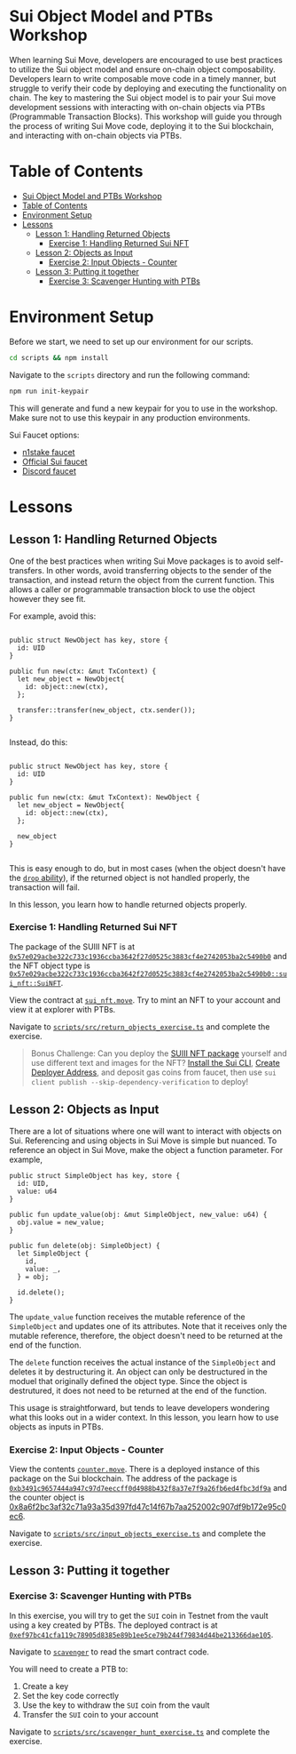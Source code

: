 # Sui Object Model and PTBs Workshop

When learning Sui Move, developers are encouraged to use best practices to utilize the Sui object model and ensure on-chain object composability. Developers learn to write composable move code in a timely manner, but struggle to verify their code by deploying and executing the functionality on chain. The key to mastering the Sui object model is to pair your Sui move development sessions with interacting with on-chain objects via PTBs (Programmable Transaction Blocks). This workshop will guide you through the process of writing Sui Move code, deploying it to the Sui blockchain, and interacting with on-chain objects via PTBs.

# Table of Contents
- [Sui Object Model and PTBs Workshop](#sui-object-model-and-ptbs-workshop)
- [Table of Contents](#table-of-contents)
- [Environment Setup](#environment-setup)
- [Lessons](#lessons)
  - [Lesson 1: Handling Returned Objects](#lesson-1-handling-returned-objects)
    - [Exercise 1: Handling Returned Sui NFT](#exercise-1-handling-returned-sui-nft)
  - [Lesson 2: Objects as Input](#lesson-2-objects-as-input)
    - [Exercise 2: Input Objects - Counter](#exercise-2-input-objects---counter)
  - [Lesson 3: Putting it together](#lesson-3-putting-it-together)
    - [Exercise 3: Scavenger Hunting with PTBs](#exercise-3-scavenger-hunting-with-ptbs)

# Environment Setup

Before we start, we need to set up our environment for our scripts.

```bash
cd scripts && npm install
```

Navigate to the `scripts` directory and run the following command: 

```bash
npm run init-keypair
```

This will generate and fund a new keypair for you to use in the workshop. Make sure not to use this keypair in any production environments.

Sui Faucet options:
- [n1stake faucet](https://faucet.n1stake.com)
- [Official Sui faucet](https://faucet.sui.io/)
- [Discord faucet](https://discord.gg/cKx75xrRMq)

# Lessons

## Lesson 1: Handling Returned Objects

One of the best practices when writing Sui Move packages is to avoid self-transfers. In other words, avoid transferring objects to the sender of the transaction, and instead return the object from the current function. This allows a caller or programmable transaction block to use the object however they see fit. 

For example, avoid this: 

```move

public struct NewObject has key, store {
  id: UID
}

public fun new(ctx: &mut TxContext) {
  let new_object = NewObject{
    id: object::new(ctx),
  };

  transfer::transfer(new_object, ctx.sender());
}
  
```

Instead, do this:

```move

public struct NewObject has key, store {
  id: UID
}

public fun new(ctx: &mut TxContext): NewObject {
  let new_object = NewObject{
    id: object::new(ctx),
  };

  new_object
}
  
```

This is easy enough to do, but in most cases (when the object doesn't have the [`drop` ability](https://move-book.com/reference/abilities.html?highlight=drop#drop)), if the returned object is not handled properly, the transaction will fail.

In this lesson, you learn how to handle returned objects properly.



### Exercise 1: Handling Returned Sui NFT


The package of the SUIII NFT is at [`0x57e029acbe322c733c1936ccba3642f27d0525c3883cf4e2742053ba2c5490b0`](https://suiscan.xyz/testnet/object/0x57e029acbe322c733c1936ccba3642f27d0525c3883cf4e2742053ba2c5490b0/tx-blocks) and the NFT object type is [`0x57e029acbe322c733c1936ccba3642f27d0525c3883cf4e2742053ba2c5490b0::sui_nft::SuiNFT`](https://suiscan.xyz/testnet/collection/0x57e029acbe322c733c1936ccba3642f27d0525c3883cf4e2742053ba2c5490b0::sui_nft::SuiNFT/items).


View the contract at [`sui_nft.move`](./lessons/returning_objects/sui_nft/sources/sui_nft.move). Try to mint an NFT to your account and view it at explorer with PTBs.

Navigate to [`scripts/src/return_objects_exercise.ts`](./scripts/src/return_objects_exercise.ts) and complete the exercise.

> Bonus Challenge: Can you deploy the [SUIII NFT package](./lessons/returning_objects/sui_nft) yourself and use different text and images for the NFT?
> [Install the Sui CLI](https://docs.sui.io/guides/developer/getting-started/sui-install), [Create Deployer Address](https://docs.sui.io/guides/developer/getting-started/get-address), and deposit gas coins from faucet, then use `sui client publish --skip-dependency-verification` to deploy!

## Lesson 2: Objects as Input

There are a lot of situations where one will want to interact with objects on Sui. Referencing and using objects in Sui Move is simple but nuanced. To reference an object in Sui Move, make the object a function parameter. For example, 

```
public struct SimpleObject has key, store {
  id: UID, 
  value: u64 
}

public fun update_value(obj: &mut SimpleObject, new_value: u64) {
  obj.value = new_value;
}

public fun delete(obj: SimpleObject) {
  let SimpleObject {
    id, 
    value: _,
  } = obj;

  id.delete();
}
```

The `update_value` function receives the mutable reference of the `SimpleObject` and updates one of its attributes. Note that it receives only the mutable reference, therefore, the object doesn't need to be returned at the end of the function. 

The `delete` function receives the actual instance of the `SimpleObject` and deletes it by destructuring it. An object can only be destructured in the moduel that originally defined the object type. Since the object is destrutured, it does not need to be returned at the end of the function. 

This usage is straightforward, but tends to leave developers wondering what this looks out in a wider context. In this lesson, you learn how to use objects as inputs in PTBs. 

### Exercise 2: Input Objects - Counter

View the contents [`counter.move`](./lessons/input_objects/counter/sources/counter.move). There is a deployed instance of this package on the Sui blockchain. The address of the package is [`0xb3491c9657444a947c97d7eeccff0d4988b432f8a37e7f9a26fb6ed4fbc3df9a`](https://suiscan.xyz/testnet/object/0xb3491c9657444a947c97d7eeccff0d4988b432f8a37e7f9a26fb6ed4fbc3df9a/txs) and the counter object is [0x8a6f2bc3af32c71a93a35d397fd47c14f67b7aa252002c907df9b172e95c0ec6](https://suiscan.xyz/testnet/object/0x8a6f2bc3af32c71a93a35d397fd47c14f67b7aa252002c907df9b172e95c0ec6/fields).


Navigate to [`scripts/src/input_objects_exercise.ts`](./scripts/src/input_objects_exercise.ts) and complete the exercise.



## Lesson 3: Putting it together
### Exercise 3: Scavenger Hunting with PTBs

In this exercise, you will try to get the `SUI` coin in Testnet from the vault using a key created by PTBs. The deployed contract is at [`0xef97bc41cfa119c78905d8385e89b1ee5ce79b244f79834d44be213366dae105`](https://suiscan.xyz/testnet/object/0xef97bc41cfa119c78905d8385e89b1ee5ce79b244f79834d44be213366dae105/contracts).

Navigate to [`scavenger`](./lessons/scavenger) to read the smart contract code.

You will need to create a PTB to:
1. Create a key
2. Set the key code correctly
3. Use the key to withdraw the `SUI` coin from the vault
4. Transfer the `SUI` coin to your account

Navigate to [`scripts/src/scavenger_hunt_exercise.ts`](./scripts/src/scavenger_hunt_exercise.ts) and complete the exercise.
